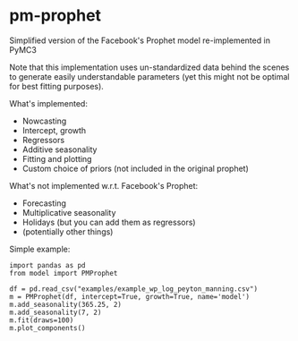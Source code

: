 # pm-prophet 
Simplified version of the Facebook's Prophet model re-implemented in PyMC3

Note that this implementation uses un-standardized data behind the scenes to generate easily understandable parameters (yet this might not be optimal for best fitting purposes).

What's implemented:
* Nowcasting
* Intercept, growth
* Regressors
* Additive seasonality
* Fitting and plotting
* Custom choice of priors (not included in the original prophet)

What's not implemented w.r.t. Facebook's Prophet:
* Forecasting
* Multiplicative seasonality
* Holidays (but you can add them as regressors)
* (potentially other things)

Simple example:
    
    import pandas as pd
    from model import PMProphet
    
    df = pd.read_csv("examples/example_wp_log_peyton_manning.csv")
    m = PMProphet(df, intercept=True, growth=True, name='model')
    m.add_seasonality(365.25, 2)
    m.add_seasonality(7, 2)
    m.fit(draws=100)
    m.plot_components()